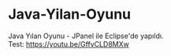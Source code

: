 # Java-Yilan-Oyunu
Java Yılan Oyunu - JPanel ile Eclipse'de yapıldı. <br>
Test: https://youtu.be/GffvCLD8MXw
